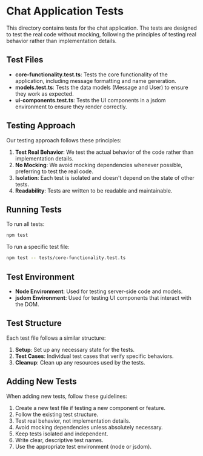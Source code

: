 # Chat Application Tests

This directory contains tests for the chat application. The tests are designed to test the real code without mocking, following the principles of testing real behavior rather than implementation details.

## Test Files

- **core-functionality.test.ts**: Tests the core functionality of the application, including message formatting and name generation.
- **models.test.ts**: Tests the data models (Message and User) to ensure they work as expected.
- **ui-components.test.ts**: Tests the UI components in a jsdom environment to ensure they render correctly.

## Testing Approach

Our testing approach follows these principles:

1. **Test Real Behavior**: We test the actual behavior of the code rather than implementation details.
2. **No Mocking**: We avoid mocking dependencies whenever possible, preferring to test the real code.
3. **Isolation**: Each test is isolated and doesn't depend on the state of other tests.
4. **Readability**: Tests are written to be readable and maintainable.

## Running Tests

To run all tests:

```bash
npm test
```

To run a specific test file:

```bash
npm test -- tests/core-functionality.test.ts
```

## Test Environment

- **Node Environment**: Used for testing server-side code and models.
- **jsdom Environment**: Used for testing UI components that interact with the DOM.

## Test Structure

Each test file follows a similar structure:

1. **Setup**: Set up any necessary state for the tests.
2. **Test Cases**: Individual test cases that verify specific behaviors.
3. **Cleanup**: Clean up any resources used by the tests.

## Adding New Tests

When adding new tests, follow these guidelines:

1. Create a new test file if testing a new component or feature.
2. Follow the existing test structure.
3. Test real behavior, not implementation details.
4. Avoid mocking dependencies unless absolutely necessary.
5. Keep tests isolated and independent.
6. Write clear, descriptive test names.
7. Use the appropriate test environment (node or jsdom).
